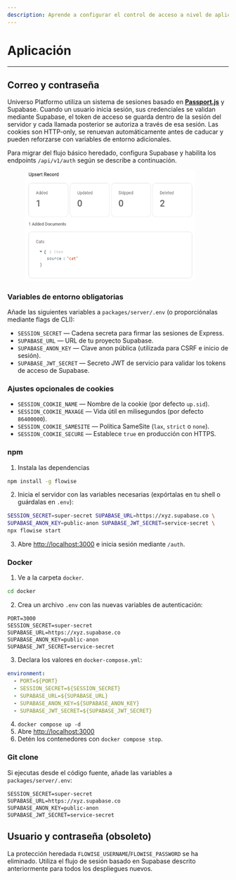 ```yaml
---
description: Aprende a configurar el control de acceso a nivel de aplicación en Universo Platformo React
---
```


# Aplicación

***

## Correo y contraseña

Universo Platformo utiliza un sistema de sesiones basado en [**Passport.js**](https://www.passportjs.org/) y Supabase. Cuando un usuario inicia sesión, sus credenciales se validan mediante Supabase, el token de acceso se guarda dentro de la sesión del servidor y cada llamada posterior se autoriza a través de esa sesión. Las cookies son HTTP-only, se renuevan automáticamente antes de caducar y pueden reforzarse con variables de entorno adicionales.

Para migrar del flujo básico heredado, configura Supabase y habilita los endpoints `/api/v1/auth` según se describe a continuación.

<figure><img src="../../.gitbook/assets/image (18) (1) (1).png" alt="" width="387"><figcaption></figcaption></figure>

### Variables de entorno obligatorias

Añade las siguientes variables a `packages/server/.env` (o proporciónalas mediante flags de CLI):

- `SESSION_SECRET` — Cadena secreta para firmar las sesiones de Express.
- `SUPABASE_URL` — URL de tu proyecto Supabase.
- `SUPABASE_ANON_KEY` — Clave anon pública (utilizada para CSRF e inicio de sesión).
- `SUPABASE_JWT_SECRET` — Secreto JWT de servicio para validar los tokens de acceso de Supabase.

### Ajustes opcionales de cookies

- `SESSION_COOKIE_NAME` — Nombre de la cookie (por defecto `up.sid`).
- `SESSION_COOKIE_MAXAGE` — Vida útil en milisegundos (por defecto `86400000`).
- `SESSION_COOKIE_SAMESITE` — Política SameSite (`lax`, `strict` o `none`).
- `SESSION_COOKIE_SECURE` — Establece `true` en producción con HTTPS.

### npm

1. Instala las dependencias

```bash
npm install -g flowise
```

2. Inicia el servidor con las variables necesarias (expórtalas en tu shell o guárdalas en `.env`):

```bash
SESSION_SECRET=super-secret SUPABASE_URL=https://xyz.supabase.co \
SUPABASE_ANON_KEY=public-anon SUPABASE_JWT_SECRET=service-secret \
npx flowise start
```

3. Abre [http://localhost:3000](http://localhost:3000) e inicia sesión mediante `/auth`.

### Docker

1. Ve a la carpeta `docker`.

```bash
cd docker
```

2. Crea un archivo `.env` con las nuevas variables de autenticación:

```dotenv
PORT=3000
SESSION_SECRET=super-secret
SUPABASE_URL=https://xyz.supabase.co
SUPABASE_ANON_KEY=public-anon
SUPABASE_JWT_SECRET=service-secret
```

3. Declara los valores en `docker-compose.yml`:

```yaml
environment:
  - PORT=${PORT}
  - SESSION_SECRET=${SESSION_SECRET}
  - SUPABASE_URL=${SUPABASE_URL}
  - SUPABASE_ANON_KEY=${SUPABASE_ANON_KEY}
  - SUPABASE_JWT_SECRET=${SUPABASE_JWT_SECRET}
```

4. `docker compose up -d`
5. Abre [http://localhost:3000](http://localhost:3000)
6. Detén los contenedores con `docker compose stop`.

### Git clone

Si ejecutas desde el código fuente, añade las variables a `packages/server/.env`:

```dotenv
SESSION_SECRET=super-secret
SUPABASE_URL=https://xyz.supabase.co
SUPABASE_ANON_KEY=public-anon
SUPABASE_JWT_SECRET=service-secret
```

## Usuario y contraseña (obsoleto)

La protección heredada `FLOWISE_USERNAME`/`FLOWISE_PASSWORD` se ha eliminado. Utiliza el flujo de sesión basado en Supabase descrito anteriormente para todos los despliegues nuevos.
